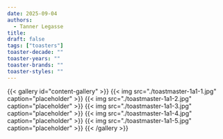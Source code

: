 ```yaml
---
date: 2025-09-04
authors:
  - Tanner Legasse
title: 
draft: false
tags: ["toasters"]
toaster-decade: ""
toaster-years: ""
toaster-brands: ""
toaster-styles: ""
---
```

{{< gallery id="content-gallery" >}}
  {{< img src="./toastmaster-1a1-1.jpg" caption="placeholder" >}}
  {{< img src="./toastmaster-1a1-2.jpg" caption="placeholder" >}}
  {{< img src="./toastmaster-1a1-3.jpg" caption="placeholder" >}}
  {{< img src="./toastmaster-1a1-4.jpg" caption="placeholder" >}}
  {{< img src="./toastmaster-1a1-5.jpg" caption="placeholder" >}}
{{< /gallery >}}
